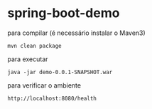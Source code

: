 # spring-boot-demo

para compilar (é necessário instalar o Maven3)

```mvn clean package``` 

para executar

```java -jar demo-0.0.1-SNAPSHOT.war```

para verificar o ambiente

```http://localhost:8080/health```

